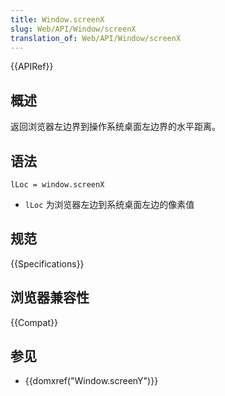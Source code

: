 ```yaml
---
title: Window.screenX
slug: Web/API/Window/screenX
translation_of: Web/API/Window/screenX
---
```

{{APIRef}}

## 概述

返回浏览器左边界到操作系统桌面左边界的水平距离。

## 语法

```plain
lLoc = window.screenX
```

- `lLoc` 为浏览器左边到系统桌面左边的像素值

## 规范

{{Specifications}}

## 浏览器兼容性

{{Compat}}

## 参见

- {{domxref("Window.screenY")}}
